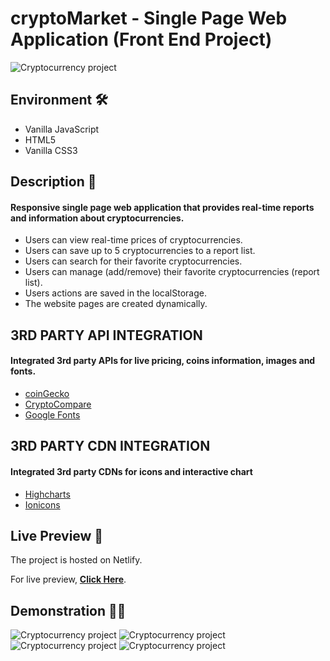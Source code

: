# cryptoMarket - Single Page Web Application (Front End Project)

<img src="https://i.imgur.com/ZUS7lvt.png" alt="Cryptocurrency project">

## Environment 🛠️
* Vanilla JavaScript
* HTML5
* Vanilla CSS3

## Description 📝
#### Responsive single page web application that provides real-time reports and information about cryptocurrencies.
- Users can view real-time prices of cryptocurrencies.
- Users can save up to 5 cryptocurrencies to a report list.
- Users can search for their favorite cryptocurrencies.
- Users can manage (add/remove) their favorite cryptocurrencies (report list).
- Users actions are saved in the localStorage.
- The website pages are created dynamically.

## 3RD PARTY API INTEGRATION
#### Integrated 3rd party APIs for live pricing, coins information, images and fonts.

- <a href="https://www.coingecko.com/en/api#/">coinGecko</a>
- <a href="https://min-api.cryptocompare.com/">CryptoCompare</a>
- <a href="https://fonts.google.com/">Google Fonts</a>

## 3RD PARTY CDN INTEGRATION
#### Integrated 3rd party CDNs for icons and interactive chart

- <a href="https://www.highcharts.com/">Highcharts</a>
- <a href="https://ionicons.com/">Ionicons</a>

## Live Preview 🔗
The project is hosted on Netlify.

For live preview, <strong><a href="https://cryptomarketproject.netlify.app/index.html">Click Here</a></strong>.

## Demonstration 🤹‍♂️
<img src="https://s2.gifyu.com/images/ezgif-7-88cc998fc13e.gif" alt="Cryptocurrency project">

<img src="https://s2.gifyu.com/images/ezgif-7-332671a52880.gif" alt="Cryptocurrency project">

<img src="https://s2.gifyu.com/images/ezgif-7-42db81636422.gif" alt="Cryptocurrency project">

<img src="https://s2.gifyu.com/images/ezgif-7-e586837d7978.gif" alt="Cryptocurrency project">
